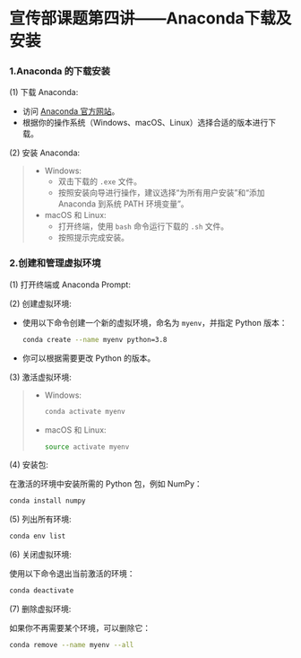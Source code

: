 # 宣传部课题第四讲——Anaconda下载及安装


### 1.Anaconda 的下载安装

(1) 下载 Anaconda:
- 访问 [Anaconda 官方网站](https://www.anaconda.com/products/distribution)。
- 根据你的操作系统（Windows、macOS、Linux）选择合适的版本进行下载。

(2) 安装 Anaconda:
> - Windows:
>      - 双击下载的 `.exe` 文件。
>      - 按照安装向导进行操作，建议选择“为所有用户安装”和“添加 Anaconda 到系统 PATH 环境变量”。
> - macOS 和 Linux:
>      - 打开终端，使用 `bash` 命令运行下载的 `.sh` 文件。
>      - 按照提示完成安装。
>

### 2.创建和管理虚拟环境

(1) 打开终端或 Anaconda Prompt:

(2) 创建虚拟环境:
- 使用以下命令创建一个新的虚拟环境，命名为 `myenv`，并指定 Python 版本：
     ```bash
     conda create --name myenv python=3.8
     ```
- 你可以根据需要更改 Python 的版本。

(3) 激活虚拟环境:

> - Windows:
>   ```bash
>   conda activate myenv
>   ```
>   
> - macOS 和 Linux:
>   ```bash
>   source activate myenv
>   ```

(4) 安装包:

   在激活的环境中安装所需的 Python 包，例如 NumPy：
   ```bash
   conda install numpy
   ```

(5) 列出所有环境:
   ```bash
   conda env list
   ```

(6) 关闭虚拟环境:

   使用以下命令退出当前激活的环境：
   ```bash
   conda deactivate
   ```

(7) 删除虚拟环境:

   如果你不再需要某个环境，可以删除它：
   ```bash
   conda remove --name myenv --all
   ```

